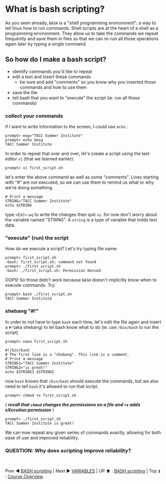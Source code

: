 # What is bash scripting?
As you seen already, `BASH` is a "shell programming environment": a way to tell linux how to run commands.
Shell scripts are at the heart of a shell as a programming environment. They allow us to take the commands we repeat frequently and save them in files so that we can re-run all those operations again later by typing a single command.
## So how do I make a bash script?
+ identify commands you'd like to repeat
+ edit a text and insert these commands
  * be sure and add "comments" so you know why you inserted those commands and how to use them
+ save the file
+ tell bash that you want to "execute" the script (ie. run all those commands)

### collect your commands
if I want to write information to the screen, I could use `echo` :
```
prompt> msg="TACC Summer Institute"
prompt> echo $msg
TACC Summer Institute
```
In order to repeat that over and over, let's create a script using the text editor `vi` (that we learned earlier):
```
prompt> vi first_script.sh
```
let's enter the above command as well as some "comments". Lines starting with "#" are not executed, so we can use them to remind us what or why we're doing something.
```
# Print a message
STRING="TACC Summer Institute"
echo $STRING
```
type `<ESC>:wq` to write the changes then quit `vi`.
for now don't worry about the variable named "STRING". A `string` is a type of variable that holds text data.

### "execute" (run) the script
How do we execute a script?
Let's try typing file name:
```
prompt> first_script.sh
-bash: first_script.sh: command not found
prompt> ./first_script.sh
-bash: ./first_script.sh: Permission denied
```
OOPS!
So those didn't work because `BASH` doesn't implicitly know when to execute commands. Try:
```
prompt> bash ./first_script.sh
TACC Summer Institute
```
### shebang "#!"
In order to not have to type `bash` each time, let's edit the file again and insert a `#!`(aka shebang) to let bash know what to do (ie. use `/bin/bash` to run the script)
```
prompt> nano first_script.sh

#!/bin/bash
# The first line is a "shebang". This line is a comment.
# Print a message
STRING1="TACC Summer Institute"
STRING2="is great!"
echo $STRING1 $STRING2
```
now `bash` knows that `/bin/bash` should execute the commands, but we also need to tell `bash` it's allowed to run that script.
```
prompt> chmod +x first_script.sh
```
( _**recall that `chmod` changes the permissions on a file and `+x` adds eXecution permission**_ )

```
prompt> ./first_script.sh
TACC Summer Institute is great!
```
We can now repeat any given series of commands exactly, allowing for both ease of use and improved reliability.

### QUESTION: Why does scripting improve reliability?

<br>

Prev :arrow_backward: [BASH scripting](bash_scripting.md) | Next :arrow_forward: [VARIABLES](bash_01_02.md) | UP :arrow_up: : [BASH scripting](bash_scripting.md) | Top :arrow_double_up: : [Course Overview](docs/index.md)

